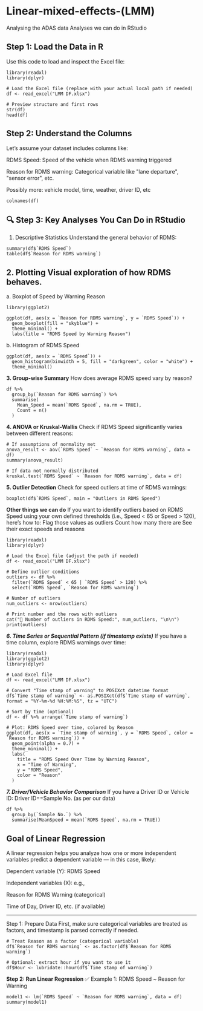 # Linear-mixed-effects-(LMM)
Analysing the ADAS data
Analyses we can do in RStudio

**Step 1: Load the Data in R**
---
Use this code to load and inspect the Excel file:
```
library(readxl)
library(dplyr)

# Load the Excel file (replace with your actual local path if needed)
df <- read_excel("LMM DF.xlsx")

# Preview structure and first rows
str(df)
head(df)
```
**Step 2: Understand the Columns**
---
Let’s assume your dataset includes columns like:

RDMS Speed: Speed of the vehicle when RDMS warning triggered

Reason for RDMS warning: Categorical variable like "lane departure", "sensor error", etc.

Possibly more: vehicle model, time, weather, driver ID, etc
```
colnames(df)
```
**🔍 Step 3: Key Analyses You Can Do in RStudio**
---
1. Descriptive Statistics
Understand the general behavior of RDMS:
```
summary(df$`RDMS Speed`)
table(df$`Reason for RDMS warning`)
```
**2. Plotting**
Visual exploration of how RDMS behaves.
---
a. Boxplot of Speed by Warning Reason
```
library(ggplot2)

ggplot(df, aes(x = `Reason for RDMS warning`, y = `RDMS Speed`)) +
  geom_boxplot(fill = "skyblue") +
  theme_minimal() +
  labs(title = "RDMS Speed by Warning Reason")
```
b. Histogram of RDMS Speed
```
ggplot(df, aes(x = `RDMS Speed`)) +
  geom_histogram(binwidth = 5, fill = "darkgreen", color = "white") +
  theme_minimal()
```
**3. Group-wise Summary**
How does average RDMS speed vary by reason?
```
df %>%
  group_by(`Reason for RDMS warning`) %>%
  summarise(
    Mean_Speed = mean(`RDMS Speed`, na.rm = TRUE),
    Count = n()
  )
```
**4. ANOVA or Kruskal-Wallis**
Check if RDMS Speed significantly varies between different reasons:
```
# If assumptions of normality met
anova_result <- aov(`RDMS Speed` ~ `Reason for RDMS warning`, data = df)
summary(anova_result)

# If data not normally distributed
kruskal.test(`RDMS Speed` ~ `Reason for RDMS warning`, data = df)
```
**5. Outlier Detection**
Check for speed outliers at time of RDMS warnings:
```
boxplot(df$`RDMS Speed`, main = "Outliers in RDMS Speed")
```
 **Other things we can do**
 If you want to identify outliers based on RDMS Speed using your own defined thresholds (i.e., Speed < 65 or Speed > 120), here’s how to:
Flag those values as outliers
Count how many there are
See their exact speeds and reasons
```
library(readxl)
library(dplyr)

# Load the Excel file (adjust the path if needed)
df <- read_excel("LMM DF.xlsx")

# Define outlier conditions
outliers <- df %>%
  filter(`RDMS Speed` < 65 | `RDMS Speed` > 120) %>%
  select(`RDMS Speed`, `Reason for RDMS warning`)

# Number of outliers
num_outliers <- nrow(outliers)

# Print number and the rows with outliers
cat("📌 Number of outliers in RDMS Speed:", num_outliers, "\n\n")
print(outliers)
```

***6. Time Series or Sequential Pattern (if timestamp exists)***
If you have a time column, explore RDMS warnings over time:
```
library(readxl)
library(ggplot2)
library(dplyr)

# Load Excel file
df <- read_excel("LMM DF.xlsx")

# Convert "Time stamp of warning" to POSIXct datetime format
df$`Time stamp of warning` <- as.POSIXct(df$`Time stamp of warning`, format = "%Y-%m-%d %H:%M:%S", tz = "UTC")

# Sort by time (optional)
df <- df %>% arrange(`Time stamp of warning`)

# Plot: RDMS Speed over time, colored by Reason
ggplot(df, aes(x = `Time stamp of warning`, y = `RDMS Speed`, color = `Reason for RDMS warning`)) +
  geom_point(alpha = 0.7) +
  theme_minimal() +
  labs(
    title = "RDMS Speed Over Time by Warning Reason",
    x = "Time of Warning",
    y = "RDMS Speed",
    color = "Reason"
  )

```
***7. Driver/Vehicle Behavior Comparison***
If you have a Driver ID or Vehicle ID:
Driver ID==Sample No. (as per our data)
```
df %>%
  group_by(`Sample No.`) %>%
  summarise(MeanSpeed = mean(`RDMS Speed`, na.rm = TRUE))
```



**Goal of Linear Regression**
---
A linear regression helps you analyze how one or more independent variables predict a dependent variable — in this case, likely:

Dependent variable (Y): RDMS Speed

Independent variables (X): e.g.,

Reason for RDMS Warning (categorical)

Time of Day, Driver ID, etc. (if available)

---
Step 1: Prepare Data
First, make sure categorical variables are treated as factors, and timestamp is parsed correctly if needed.
```
# Treat Reason as a factor (categorical variable)
df$`Reason for RDMS warning` <- as.factor(df$`Reason for RDMS warning`)

# Optional: extract hour if you want to use it
df$Hour <- lubridate::hour(df$`Time stamp of warning`)
```
**Step 2: Run Linear Regression**
✅ Example 1: RDMS Speed ~ Reason for Warning
```
model1 <- lm(`RDMS Speed` ~ `Reason for RDMS warning`, data = df)
summary(model1)
```
